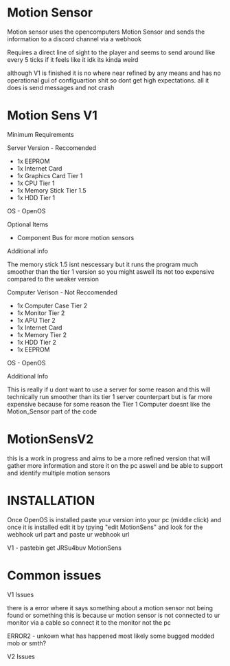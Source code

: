 # Motion Sensor

Motion sensor uses the opencomputers Motion Sensor and sends the information to a discord channel via a webhook

Requires a direct line of sight to the player and seems to send around like every 5 ticks if it feels like it idk its kinda weird

although V1 is finished it is no where near refined by any means and has no operational gui of configuartion shit so dont get high expectations. all it does is send messages and not crash

# Motion Sens V1

Minimum Requirements

Server Version - Reccomended

- 1x EEPROM
- 1x Internet Card
- 1x Graphics Card Tier 1
- 1x CPU Tier 1
- 1x Memory Stick Tier 1.5
- 1x HDD Tier 1

OS - OpenOS

Optional Items

- Component Bus for more motion sensors

Additional info

The memory stick 1.5 isnt nescessary but it runs the program much smoother than the tier 1 version so you might aswell its not too expensive compared to the weaker version

Computer Verison - Not Reccomended

- 1x Computer Case Tier 2
- 1x Monitor Tier 2
- 1x APU Tier 2
- 1x Internet Card
- 1x Memory Tier 2
- 1x HDD Tier 2
- 1x EEPROM

OS - OpenOS

Additional Info

This is really if u dont want to use a server for some reason and this will technically run smoother than its tier 1 server counterpart but is far more expensive because for some reason the Tier 1 Computer doesnt like the Motion_Sensor part of the code

# MotionSensV2

this is a work in progress and aims to be a more refined version that will gather more information and store it on the pc aswell and be able to support and identify multiple motion sensors

# INSTALLATION

Once OpenOS is installed paste your version into your pc (middle click) and once it is installed edit it by tpying "edit MotionSens" and look for the webhook url part and paste ur webhook url

V1 -  pastebin get JRSu4buv MotionSens

# Common issues

V1 Issues

there is a error where it says something about a motion sensor not being found or something this is because ur motion sensor is not connected to ur monitor via a cable so connect it to the monitor not the pc

ERROR2 - unkown what has happened most likely some bugged modded mob or smth?

V2 Issues
